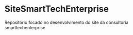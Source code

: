 # SiteSmartTechEnterprise
Repositório focado no desenvolvimento do site da consultoria smarttechenterprise
